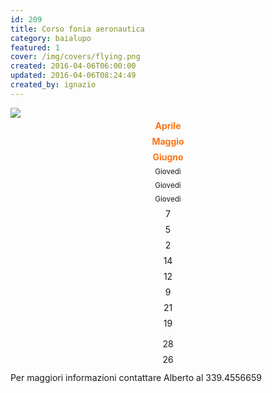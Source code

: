 ```yaml
---
id: 209
title: Corso fonia aeronautica
category: baialupo
featured: 1
cover: /img/covers/flying.png
created: 2016-04-06T06:00:00
updated: 2016-04-06T08:24:49
created_by: ignazio
---
```


<style>
    .grid > div {
        padding: 0.25rem 0.5rem;
        text-align: center;
        border-bottom-width: 1px;
        border-color: rgb(255 237 213);
    }

    .grid > div:nth-of-type(1),
    .grid > div:nth-of-type(2),
    .grid > div:nth-of-type(3) {
        border-top-width: 1px;
        border-color: rgb(255 237 213);
        font-weight: bold;
        color: rgb(249 115 22);
    }
</style>

<img class="h-[300px] w-[160px] object-cover float-start mr-3" src="/img/stories/2011-10-headset.png"/>

<div class="grid grid-cols-3 my-4">
    <div>Aprile</div>
    <div>Maggio</div>
    <div>Giugno</div>
    <div><small class="text-xs">Giovedì</small></div>
    <div><small class="text-xs">Giovedì</small></div>
    <div><small class="text-xs">Giovedì</small></div>
    <div>7</div>
    <div>5</div>
    <div>2</div>
    <div>14</div>
    <div>12</div>
    <div>9</div>
    <div>21</div>
    <div>19</div>
    <div></div>
    <div>28</div>
    <div>26</div>
    <div></div>
</div>
Per maggiori informazioni contattare Alberto al 339.4556659
